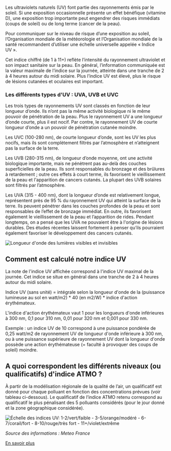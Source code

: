 Les ultraviolets naturels (UV) font partie des rayonnements émis par le soleil. Si une exposition occasionnelle présente un effet bénéfique (vitamine D), une exposition trop importante peut engendrer des risques immédiats (coups de soleil) ou de long terme (cancer de la peau).

Pour communiquer sur le niveau de risque d’une exposition au soleil, l’Organisation mondiale de la météorologie et l’Organisation mondiale de la santé recommandent d’utiliser une échelle universelle appelée « Indice UV ».

Cet indice chiffré (de 1 à 11+) reflète l’intensité du rayonnement ultraviolet et son impact sanitaire sur la peau. En général, l’information communiquée est la valeur maximale de l’indice sur la journée, atteinte dans une tranche de 2 à 4 heures autour du midi solaire. Plus l’indice UV est élevé, plus le risque de lésions cutanées et oculaires est important.

### Les différents types d'UV : UVA, UVB et UVC

Les trois types de rayonnements UV sont classés en fonction de leur longueur d’onde. Ils n’ont pas la même activité biologique ni le même pouvoir de pénétration de la peau. Plus le rayonnement UV a une longueur d’onde courte, plus il est nocif. Par contre, le rayonnement UV de courte longueur d’onde a un pouvoir de pénétration cutanée moindre.

Les UVC (100-280 nm), de courte longueur d’onde, sont les UV les plus nocifs, mais ils sont complètement filtrés par l’atmosphère et n’atteignent pas la surface de la terre.

Les UVB (280-315 nm), de longueur d’onde moyenne, ont une activité biologique importante, mais ne pénètrent pas au-delà des couches superficielles de la peau. Ils sont responsables du bronzage et des brûlures à retardement ; outre ces effets à court terme, ils favorisent le vieillissement de la peau et l'apparition de cancers cutanés. La plupart des UVB solaires sont filtrés par l’atmosphère.

Les UVA (315 - 400 nm), dont la longueur d’onde est relativement longue, représentent près de 95 % du rayonnement UV qui atteint la surface de la terre. Ils peuvent pénétrer dans les couches profondes de la peau et sont responsables de l’effet de bronzage immédiat. En outre, ils favorisent également le vieillissement de la peau et l’apparition de rides. Pendant longtemps, on a pensé que les UVA ne pouvaient être à l'origine de lésions durables. Des études récentes laissent fortement à penser qu’ils pourraient également favoriser le développement des cancers cutanés.

![Longueur d'onde des lumières visibles et invisibles](https://www.santepubliquefrance.fr/var/site/storage/images/4/4/4/0/1690444-1-fre-FR/spectre.jpg)

## Comment est calculé notre indice UV

La note de l'indice UV affichée correspond à l'indice UV maximal de la journée. Cet indice se situe en général dans une tranche de 2 à 4 heures autour du midi solaire.

Indice UV (sans unité) = intégrale selon la longueur d'onde de la (puissance lumineuse au sol en watt/m2) * 40 (en m2/W) * indice d'action érythémateux.

L'indice d'action érythémateux vaut 1 pour les longueurs d'onde inférieures à 300 nm, 0,1 pour 310 nm, 0,01 pour 320 nm et 0,001 pour 330 nm.

Exemple : un indice UV de 10 correspond à une puissance pondérée de 0,25 watt/m2 de rayonnement UV de longueur d'onde inférieure à 300 nm, ou à une puissance supérieure de rayonnement UV dont la longueur d'onde possède une action érythémateuse (= faculté à provoquer des coups de soleil) moindre.

## A quoi correspondent les différents niveaux (ou qualificatifs) d'indice ATMO ?

À partir de la modélisation régionale de la qualité de l’air, un qualificatif est donné pour chaque polluant en fonction des concentrations prévues (voir tableau ci-dessous). Le qualificatif de l’indice ATMO retenu correspond au qualificatif le plus pénalisant des 5 polluants considérés (pour le jour donné et la zone géographique considérée).

![Échelle des indices UV: 1-2/vert/faible - 3-5/orange/modéré - 6-7/corail/fort - 8-10/rouge/très fort - 11+/violet/extrême](https://www.tendances-saisonnieres-et-solaires.fr/wp-content/uploads/2022/01/indice-uv.jpeg)


_Source des informations : Meteo France_

[En savoir plus](https://meteofrance.com/comprendre-la-meteo/atmosphere/les-ultraviolets)

